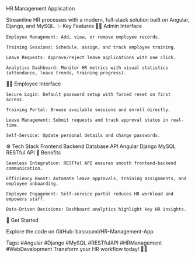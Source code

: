 HR Management Application

Streamline HR processes with a modern, full-stack solution built on Angular, Django, and MySQL.
✨ Key Features
👩‍💼 Admin Interface

    Employee Management: Add, view, or remove employee records.

    Training Sessions: Schedule, assign, and track employee training.

    Leave Requests: Approve/reject leave applications with one click.

    Analytics Dashboard: Monitor HR metrics with visual statistics (attendance, leave trends, training progress).

👨‍💻 Employee Interface

    Secure Login: Default password setup with forced reset on first access.

    Training Portal: Browse available sessions and enroll directly.

    Leave Management: Submit requests and track approval status in real-time.

    Self-Service: Update personal details and change passwords.

⚙️ Tech Stack
Frontend	Backend	Database	API
Angular	Django	MySQL	RESTful API
🚀 Benefits

    Seamless Integration: RESTful API ensures smooth frontend-backend communication.

    Efficiency Boost: Automate leave approvals, training assignments, and employee onboarding.

    Employee Engagement: Self-service portal reduces HR workload and empowers staff.

    Data-Driven Decisions: Dashboard analytics highlight key HR insights.

🔗 Get Started

Explore the code on GitHub: bassoumi/HR-Management-App

Tags: #Angular #Django #MySQL #RESTfulAPI #HRManagement #WebDevelopment
Transform your HR workflow today! 💼✨
